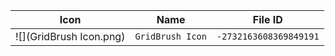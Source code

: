 | Icon | Name | File ID |
| ---  | ---  | ---     |
| ![](GridBrush Icon.png) | `GridBrush Icon` | `-2732163608369849191` |
